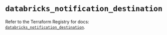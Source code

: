 # `databricks_notification_destination`

Refer to the Terraform Registry for docs: [`databricks_notification_destination`](https://registry.terraform.io/providers/databricks/databricks/1.87.1/docs/resources/notification_destination).
